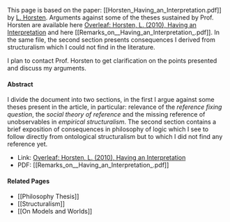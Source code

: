 This page is based on the paper: [[Horsten_Having_an_Interpretation.pdf]] by [L. Horsten](https://www.philosophie.uni-konstanz.de/horsten/leon-horsten/). Arguments against some of the theses sustained by Prof. Horsten are available here [Overleaf: Horsten, L. (2010), Having an Interpretation](https://www.overleaf.com/read/gcprybycmxcd#3445a7) and here [[Remarks_on__Having_an_Interpretation_.pdf]]. In the same file, the second section presents consequences I derived from structuralism which I could not find in the literature. 

I plan to contact Prof. Horsten to get clarification on the points presented and discuss my arguments.
#### Abstract
I divide the document into two sections, in the first I argue against some theses present in the article, in particular: relevance of the _reference fixing question_, the _social theory of reference_ and the missing reference of unobservables in _empirical structuralism_. The second section contains a brief exposition of consequences in philosophy of logic which I see to follow directly from ontological structuralism but to which I did not find any reference yet.
- Link: [Overleaf: Horsten, L. (2010), Having an Interpretation](https://www.overleaf.com/read/gcprybycmxcd#3445a7)
- PDF: [[Remarks_on__Having_an_Interpretation_.pdf]]

#### Related Pages
- [[Philosophy Thesis]]
- [[Structuralism]]
- [[On Models and Worlds]]